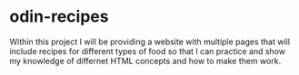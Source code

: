 # odin-recipes

Within this project I will be providing a website with multiple pages that will include recipes for different types of food so that I can practice and show my knowledge of differnet HTML concepts and how to make them work. 
